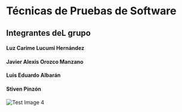 # Técnicas de Pruebas de Software

## Integrantes deL grupo

#### Luz Carime Lucumí Hernández
#### Javier Alexis Orozco Manzano
#### Luis Eduardo Albarán
#### Stiven Pinzón

![Test Image 4](https://github.com/luisalvaran17/TPS_Proyecto/blob/master/diagrama_DB.png)
